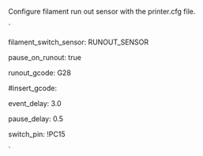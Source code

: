 Configure filament run out sensor with the printer.cfg file.

`

filament_switch_sensor: RUNOUT_SENSOR

pause_on_runout: true

runout_gcode: G28

#insert_gcode:

event_delay: 3.0

pause_delay: 0.5

switch_pin: !PC15

`
